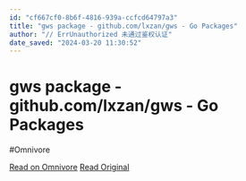 ```yaml
---
id: "cf667cf0-8b6f-4816-939a-ccfcd64797a3"
title: "gws package - github.com/lxzan/gws - Go Packages"
author: "// ErrUnauthorized 未通过鉴权认证"
date_saved: "2024-03-20 11:30:52"
---
```


# gws package - github.com/lxzan/gws - Go Packages
#Omnivore

[Read on Omnivore](https://omnivore.app/me/gws-package-github-com-lxzan-gws-go-packages-18e5ba0d7eb)
[Read Original](https://pkg.go.dev/github.com/lxzan/gws)

